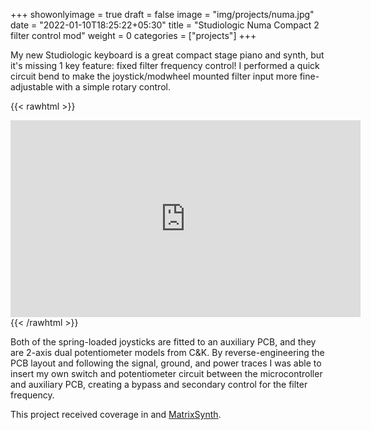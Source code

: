 +++
showonlyimage = true
draft = false
image = "img/projects/numa.jpg"
date = "2022-01-10T18:25:22+05:30"
title = "Studiologic Numa Compact 2 filter control mod"
weight = 0
categories = ["projects"]
+++

My new Studiologic keyboard is a great compact stage piano and synth, but it's missing 1 key feature: fixed filter frequency control! I performed a quick circuit bend to make the joystick/modwheel mounted filter input more fine-adjustable with a simple rotary control.

<!--more--> 

{{< rawhtml >}}
<iframe width="560" height="315" src="https://www.youtube.com/embed/Ovuy4qSYZs4" title="YouTube video player" frameborder="0" allow="accelerometer; autoplay; clipboard-write; encrypted-media; gyroscope; picture-in-picture" allowfullscreen></iframe>
{{< /rawhtml >}}


Both of the spring-loaded joysticks are fitted to an auxiliary PCB, and they are 2-axis dual potentiometer models from C&K. By reverse-engineering the PCB layout and following the signal, ground, and power traces I was able to insert my own switch and potentiometer circuit between the microcontroller and auxiliary PCB, creating a bypass and secondary control for the filter frequency.

This project received coverage in and [MatrixSynth](https://www.matrixsynth.com/2019/09/korg-monotron-cv-input-mod-eurorack.html).

